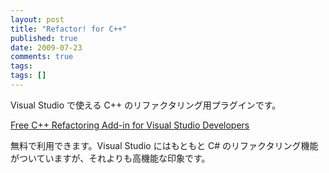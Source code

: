 ```yaml
---
layout: post
title: "Refactor! for C++"
published: true
date: 2009-07-23
comments: true
tags:
tags: []
---
```


Visual Studio で使える C++ のリファクタリング用プラグインです。

[Free C++ Refactoring Add-in for Visual Studio Developers](http://www.devexpress.com/Products/Visual_Studio_Add-in/RefactorCPP/)

無料で利用できます。Visual Studio にはもともと C# のリファクタリング機能がついていますが、それよりも高機能な印象です。

